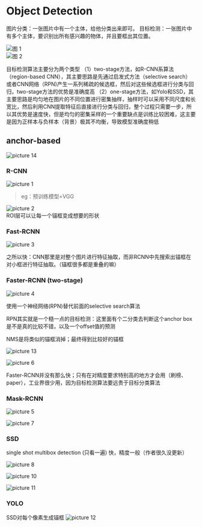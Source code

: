 # Object Detection

图片分类：一张图片中有一个主体，给他分类出来即可。
目标检测：一张图片中有多个主体，要识别出所有感兴趣的物体，并且要框出其位置。

![图 1](../images/1131e443f5af3ce7fa8401019b591e8c8602904a06b5f0b82bae5d801d93247a.png)  
![图 2](../images/fff6ee08877bc4272ff600f05718cbf30e31ff132f3ff72eededa93502a349e5.png)  

目标检测算法主要分为两个类型
（1）two-stage方法，如R-CNN系算法（region-based CNN），其主要思路是先通过启发式方法（selective search）或者CNN网络（RPN)产生一系列稀疏的候选框，然后对这些候选框进行分类与回归，two-stage方法的优势是准确度高
（2）one-stage方法，如Yolo和SSD，其主要思路是均匀地在图片的不同位置进行密集抽样，抽样时可以采用不同尺度和长宽比，然后利用CNN提取特征后直接进行分类与回归，整个过程只需要一步，所以其优势是速度快，但是均匀的密集采样的一个重要缺点是训练比较困难，这主要是因为正样本与负样本（背景）极其不均衡，导致模型准确度稍低

## anchor-based

![picture 14](../images/dcb86c4320a4529de7a86423a7735ef7bfb4a6471d6dc994affedc00e3afc13f.png)  

### R-CNN

![picture 1](../images/162e4630d46e8f0b91fe1fd05b46bda4f4e07d87a8d3c8c9635c33173c60ba99.png)  
> eg：预训练模型=VGG

![picture 2](../images/2b8e6881b65a53696225df13cece9392637ad4c931d71a219a5228e4ed8a4586.png)  
ROI层可以让每一个锚框变成想要的形状

### Fast-RCNN

![picture 3](../images/093f222ae4299320f58a586486986d33acad1ff2bb1d55f0dbaed6cd51ab3330.png)  

之所以快：CNN那里是对整个图片进行特征抽取，而非RCNN中先搜索出锚框在对小框进行特征抽取。（锚框很多都是重叠的嘛）

### Faster-RCNN (two-stage)

![picture 4](../images/dd2ce14dcab1c91828a4df2e20cbde1eadd71b8429bdc70ca6452d0b92587f92.png)  

使用一个神经网络(RPN)替代前面的selective search算法

RPN其实就是一个糙一点的目标检测：这里面有个二分类去判断这个anchor box是不是真的比较不错，以及一个offset值的预测

NMS是将类似的锚框消掉；最终得到比较好的锚框

![picture 13](../images/3251d7ec56c4717de7e018423fc3b396dfe890eee21f0aa6dee35fb2fb8fd63a.png)  

![picture 6](../images/7c482e3fbb04ff3ae668921523b357312014439b2d523def641da4aea4d98e86.png)  

Faster-RCNN并没有那么快；只有在对精度要求特别高的地方才会用（刷榜、paper），工业界很少用，因为目标检测算法要远贵于目标分类算法

### Mask-RCNN

![picture 5](../images/e98c29c805a114691e623d7825292dcc14ee9984abe58eaf0ed825f89be81cd6.png)  

![picture 7](../images/596a356ebcd869027c8b5ee26f11895c4876cd3693489b0ce9cad18496ad7267.png)  

### SSD

single shot multibox detection (只看一遍)
快，精度一般（作者很久没更新）

![picture 8](../images/34916b82ffed4845add095fe0e16add5901269d67b2c878e8609829911935a0c.png)  

![picture 10](../images/77a4f2301222fa46cf2f32a07c0dd2a96ca27b286d5674f964a207baa292d51e.png)  

![picture 11](../images/cff204a0424651703fd744a009d1d5fc402c5a696b62ff170d99b03f930dfc45.png)  

### YOLO

SSD对每个像素生成锚框
![picture 12](../images/758094919622e8b1abe78fd260aed4e31aa924aecca4253f665a8f771e884047.png)  
